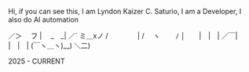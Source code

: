 Hi, if you can see this, I am Lyndon Kaizer C. Saturio, I am a Developer, I also do AI automation

／＞　 フ
| 　_　_|
／` ミ＿xノ
/　　　　 |
/　 ヽ　　 ﾉ
│　　|　|　|
／￣|　　 |　|　|
(￣ヽ＿ヽ)__)
＼二)


 2025 - CURRENT